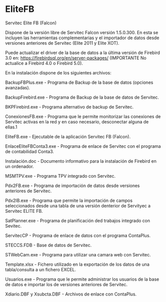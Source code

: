 # EliteFB
Servitec Elite FB (Falcon)

Dispone de la versión libre de Servitec Falcon versión 1.5.0.300. En esta se incluyen las herramientas complementarias y el importador de datos desde versiones anteriores de Servitec (Elite 2011 y Elite XOT).

Puede actualizar el driver de la base de datos a la última versión de Firebird 3.0 en: https://firebirdsql.org/en/server-packages/
  (IMPORTANTE No actualice a Firebird 4.0 o Firebird 5.0).

En la instalación dispone de los siguientes archivos:

BackupFBPlus.exe - Programa de Backup de la base de datos (opciones avanzadas).

BackupFirebird.exe - Programa de Backup de la base de datos de Servitec.

BKPFirebird.exe - Programa alternativo de backup de Servitec.

ConexionesFB.exe - Programa que le permite monitorizar las conexiones de Servitec activas en la red y en caso necesario, desconectar alguna de ellas.1

EliteFB.exe - Ejecutable de la aplicación Servitec FB (Falcon).

EnlaceEliteFBConta3.exe - Programa de enlace de Servitec con el programa de contabilidad Conta3.

Instalación.doc - Documento informativo para la instalación de Firebird en un ordenador.

MSMTPV.exe - Programa TPV integrado con Servitec.

Pdx2FB.exe - Programa de importación de datos desde versiones anteriores de Servitec.

Pdx2IB.exe - Programa que permite la importación de campos seleccionados desde una tabla de una versión denterior de Servityec a Servitec ELITE FB.

SatPlanner.exe - Programa de planificación ded trabajos integrado con Sevitec.

ServitecCP - Programa de enlace de datos con el programa ContaPlus.

STECCS.FDB - Base de datos de Servitec.

STWebCam.exe - Programa para utilizar una camara web con Servitec.

Template.xlsx - Fichero utilizado en la exportación de los datos de una tabla/consulta a un fichero EXCEL.

Usuarios.exe - Programa que le permite administrar los usuarios de la base de datos e importar los de versiones anteriores de Servitec.

Xdiario.DBF y Xsubcta.DBF - Archivos de enlace con ContaPlus.
